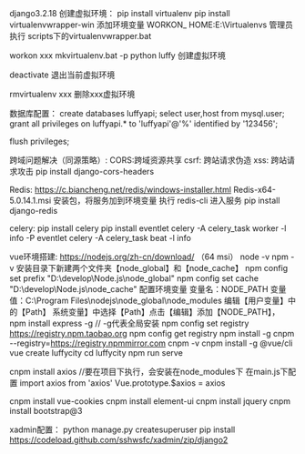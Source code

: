 
django3.2.18
创建虚拟环境：
pip install virtualenv
pip install virtualenvwrapper-win
添加环境变量 WORKON_ HOME:E:\Virtualenvs
管理员执行 scripts下的virtualenvwrapper.bat


workon xxx
mkvirtualenv.bat -p python luffy  创建虚拟环境

deactivate 退出当前虚拟环境

rmvirtualenv xxx 删除xxx虚拟环境

数据库配置：
create  databases  luffyapi;
select user,host from mysql.user;
grant all privileges on luffyapi.* to 'luffyapi'@'%' identified by '123456';

flush privileges;

跨域问题解决（同源策略）:
CORS:跨域资源共享
csrf: 跨站请求伪造
xss: 跨站请求攻击
pip install django-cors-headers


Redis:
https://c.biancheng.net/redis/windows-installer.html
Redis-x64-5.0.14.1.msi 安装包，将服务加到环境变量  执行 redis-cli 进入服务
pip install django-redis 

celery:
pip install celery
pip install eventlet
celery  -A celery_task  worker  -l info -P eventlet
celery  -A celery_task  beat  -l info


vue环境搭建:
https://nodejs.org/zh-cn/download/  （64 msi）
node -v
npm -v 
安装目录下新建两个文件夹【node_global】和【node_cache】
npm config set prefix "D:\develop\Node.js\node_global"
npm config set cache "D:\develop\Node.js\node_cache"
配置环境变量
变量名：NODE_PATH
变量值：C:\Program Files\nodejs\node_global\node_modules
编辑【用户变量】中的【Path】
系统变量】中选择【Path】点击【编辑】添加【NODE_PATH】，
npm install express -g   // -g代表全局安装
npm config set registry https://registry.npm.taobao.org
npm config get registry
npm install -g cnpm --registry=https://registry.npmmirror.com
cnpm -v
cnpm install -g @vue/cli
vue create luffycity
cd luffycity
npm run serve


cnpm install axios //要在项目下执行，会安装在node_modules下
在main.js下配置
import axios from 'axios'
Vue.prototype.$axios = axios

cnpm install vue-cookies
cnpm install element-ui
cnpm install jquery
cnpm install bootstrap@3

xadmin配置：
python manage.py createsuperuser
pip install https://codeload.github.com/sshwsfc/xadmin/zip/django2